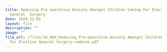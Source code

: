 ```yaml
---
title: Reducing Pre operative Anxiety Amongst Children Coming For Elective
  General  Surgery
date: 2020-12-01
layout: file
description: ""
image: ""
file_url: /files/34_NUH_Reducing Pre-operative Anxiety Amongst Children Coming
  For Elective General Surgery-combine.pdf
---
```

